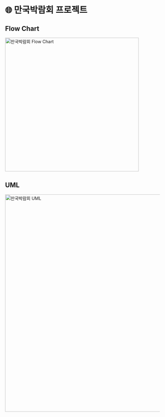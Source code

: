 # 🌐 만국박람회 프로젝트
## Flow Chart
<img width="435" alt="만국박람회 Flow Chart" src="https://user-images.githubusercontent.com/39452092/124571207-8c8b8280-de82-11eb-8945-15dffa4a23e8.png">
&nbsp;   

## UML
<img width="707" alt="만국박람회 UML" src="https://user-images.githubusercontent.com/39452092/124571259-98774480-de82-11eb-8082-4a2292bc7084.png">
